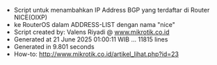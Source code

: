 - Script untuk menambahkan IP Address BGP yang terdaftar di Router NICE(OIXP)
- ke RouterOS dalam ADDRESS-LIST dengan nama "nice"
- Script created by: Valens Riyadi @ www.mikrotik.co.id
- Generated at 21 June 2025 01:00:11 WIB ... 11815 lines
- Generated in 9.801 seconds
- How-to: http://www.mikrotik.co.id/artikel_lihat.php?id=23
